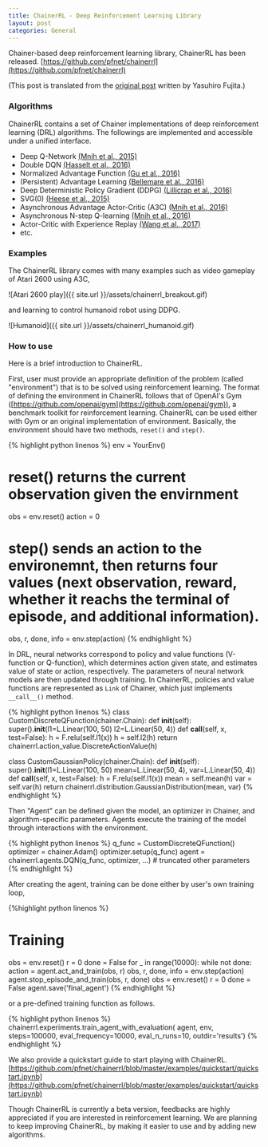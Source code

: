 ```yaml
---
title: ChainerRL - Deep Reinforcement Learning Library
layout: post
categories: General
---
```


Chainer-based deep reinforcement learning library, ChainerRL has been released.
[https://github.com/pfnet/chainerrl](https://github.com/pfnet/chainerrl)

(This post is translated from the [original post](https://research.preferred.jp/2017/02/chainerrl/) written by Yasuhiro Fujita.)

### Algorithms

ChainerRL contains a set of Chainer implementations of deep reinforcement learning (DRL) algorithms. The followings are implemented and accessible under a unified interface.

* Deep Q-Network [(Mnih et al., 2015)](http://www.nature.com/nature/journal/v518/n7540/full/nature14236.html)
* Double DQN [(Hasselt et al., 2016)](https://arxiv.org/abs/1509.06461)
* Normalized Advantage Function [(Gu et al., 2016)](https://arxiv.org/abs/1603.00748)
* (Persistent) Advantage Learning [(Bellemare et al., 2016)](http://arxiv.org/abs/1512.04860)
* Deep Deterministic Policy Gradient (DDPG) [(Lillicrap et al., 2016)](http://arxiv.org/abs/1509.02971)
* SVG(0) [(Heese et al., 2015)](https://arxiv.org/abs/1510.09142)
* Asynchronous Advantage Actor-Critic (A3C) [(Mnih et al., 2016)](http://arxiv.org/abs/1602.01783)
* Asynchronous N-step Q-learning [(Mnih et al., 2016)](http://arxiv.org/abs/1602.01783)
* Actor-Critic with Experience Replay [(Wang et al., 2017)](http://arxiv.org/abs/1611.01224)
* etc.

### Examples

The ChainerRL library comes with many examples such as video gameplay of Atari 2600 using A3C,

![Atari 2600 play]({{ site.url }}/assets/chainerrl_breakout.gif)

and learning to control humanoid robot using DDPG.

![Humanoid]({{ site.url }}/assets/chainerrl_humanoid.gif)

### How to use

Here is a brief introduction to ChainerRL.

First, user must provide an appropriate definition of the problem (called "environment") that is to be solved using reinforcement learning. The format of defining the environment in ChainerRL follows that of OpenAI's Gym ([https://github.com/openai/gym](https://github.com/openai/gym)), a benchmark toolkit for reinforcement learning. ChainerRL can be used either with Gym or an original implementation of environment. Basically, the environment should have two methods, `reset()` and `step()`.

{% highlight python linenos %}
env = YourEnv()
# reset() returns the current observation given the envirnment
obs = env.reset()
action = 0
# step() sends an action to the environemnt, then returns four values (next observation, reward, whether it reachs the terminal of episode, and additional information).
obs, r, done, info = env.step(action)
{% endhighlight %}

In DRL, neural networks correspond to policy and value functions (V-function or Q-function), which determines action given state, and estimates value of state or action, respectively. The parameters of neural network models are then updated through training. In ChainerRL, policies and value functions are represented as `Link` of Chainer, which just implements `__call__()` method.

{% highlight python linenos %}
class CustomDiscreteQFunction(chainer.Chain):
    def __init__(self):
        super().__init__(l1=L.Linear(100, 50)
                         l2=L.Linear(50, 4))
    def __call__(self, x, test=False):
        h = F.relu(self.l1(x))
        h = self.l2(h)
        return chainerrl.action_value.DiscreteActionValue(h)
 
class CustomGaussianPolicy(chainer.Chain):
    def __init__(self):
        super().__init__(l1=L.Linear(100, 50)
                         mean=L.Linear(50, 4),
                         var=L.Linear(50, 4))
    def __call__(self, x, test=False):
        h = F.relu(self.l1(x))
        mean = self.mean(h)
        var = self.var(h)
        return chainerrl.distribution.GaussianDistribution(mean, var)
{% endhighlight %}

Then "Agent" can be defined given the model, an optimizer in Chainer, and algorithm-specific parameters. Agents execute the training of the model through interactions with the environment.

{% highlight python linenos %}
q_func = CustomDiscreteQFunction()
optimizer = chainer.Adam()
optimizer.setup(q_func)
agent = chainerrl.agents.DQN(q_func, optimizer, ...)  # truncated other parameters
{% endhighlight %}

After creating the agent, training can be done either by user's own training loop,

{%highlight python linenos %}
# Training
obs = env.reset()
r = 0
done = False
for _ in range(10000):
    while not done:
        action = agent.act_and_train(obs, r)
        obs, r, done, info = env.step(action)
    agent.stop_episode_and_train(obs, r, done)
    obs = env.reset()
    r = 0
    done = False
agent.save('final_agent')
{% endhighlight %}

or a pre-defined training function as follows.

{% highlight python linenos %}
chainerrl.experiments.train_agent_with_evaluation(
    agent, env, steps=100000, eval_frequency=10000, eval_n_runs=10,
    outdir='results')
{% endhighlight %}

We also provide a quickstart guide to start playing with ChainerRL.
[https://github.com/pfnet/chainerrl/blob/master/examples/quickstart/quickstart.ipynb](https://github.com/pfnet/chainerrl/blob/master/examples/quickstart/quickstart.ipynb)

Though ChainerRL is currently a beta version, feedbacks are highly appreciated if you are interested in reinforcement learning. We are planning to keep improving ChainerRL, by making it easier to use and by adding new algorithms.